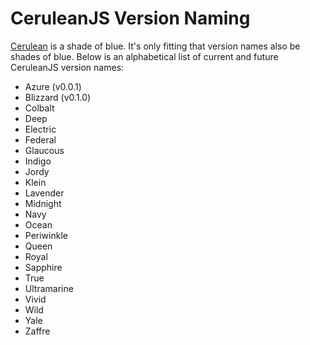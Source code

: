 # CeruleanJS Version Naming

[Cerulean](https://en.wikipedia.org/wiki/Cerulean) is a shade of blue. It's
only fitting that version names also be shades of blue. Below is an
alphabetical list of current and future CeruleanJS version names:

* Azure (v0.0.1)
* Blizzard (v0.1.0)
* Colbalt
* Deep
* Electric
* Federal
* Glaucous
* Indigo
* Jordy
* Klein
* Lavender
* Midnight
* Navy
* Ocean
* Periwinkle
* Queen
* Royal
* Sapphire
* True
* Ultramarine
* Vivid
* Wild
* Yale
* Zaffre


